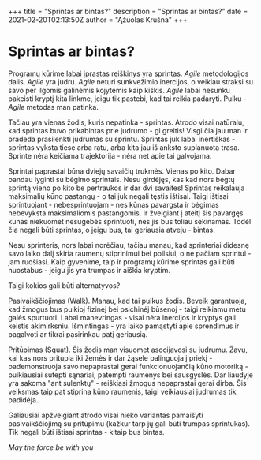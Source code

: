 +++
title = "Sprintas ar bintas?"
description = "Sprintas ar bintas?"
date = 2021-02-20T02:13:50Z
author = "Ąžuolas Krušna"
+++

# Sprintas ar bintas?

Programų kūrime labai įprastas reiškinys yra sprintas. _Agile_ metodologijos dalis. _Agile_ yra judru. _Agile_ neturi sunkvežimio inercijos, o veikiau straksi su savo per ilgomis galinėmis kojytėmis kaip kiškis. _Agile_ labai nesunku pakeisti kryptį kita linkme, jeigu tik pastebi, kad tai reikia padaryti. Puiku - _Agile_ metodas man patinka.

Tačiau yra vienas žodis, kuris nepatinka - sprintas. Atrodo visai natūralu, kad sprintas buvo prikabintas prie judrumo - gi greitis! Visgi čia jau man ir pradeda prasilenkti judrumas su sprintu. Sprintas juk labai inertiškas - sprintas vyksta tiese arba ratu, arba kita jau iš anksto suplanuota trasa. Sprinte nėra keičiama trajektorija - nėra net apie tai galvojama.

Sprintai paprastai būna dviejų savaičių trukmės. Vienas po kito. Dabar bandau lyginti su bėgimo sprintais. Nesu girdėjęs, kas kad nors bėgtų sprintą vieno po kito be pertraukos ir dar dvi savaites! Sprintas reikalauja maksimalių kūno pastangų - o tai juk negali tęstis ištisai. Taigi ištisai sprintuojant - nebesprintuojam - nes kūnas pavargsta ir bėgimas nebevyksta maksimaliomis pastangomis. Ir žvelgiant į ateitį šis pavargęs kūnas niekuomet nesugebės sprintuoti, nes jis bus toliau sekinamas. Todėl čia negali būti sprintas, o jeigu bus, tai geriausia atveju - bintas.

Nesu sprinteris, nors labai norėčiau, tačiau manau, kad sprinteriai didesnę savo laiko dalį skiria raumenų stiprinimui bei poilsiui, o ne pačiam sprintui - jam ruošiasi. Kaip gyvenime, taip ir programų kūrime sprintas gali būti nuostabus - jeigu jis yra trumpas ir aiškia kryptim.

Taigi kokios gali būti alternatyvos?

Pasivaikščiojimas (Walk). Manau, kad tai puikus žodis. Beveik garantuoja, kad žmogus bus puikioj fizinėj bei psichinėj būsenoj - taigi reikiamu metu galės spurtuoti. Labai manevringas - visai nėra inercijos ir kryptys gali keistis akimirksniu. Išmintingas - yra laiko pamąstyti apie sprendimus ir pagalvoti ar tikrai pasirinkau patį geriausią.

Pritūpimas (Squat). Šis žodis man visuomet asocijavosi su judrumu. Žavu, kai kas nors pritupia iki žemės ir dar žąsele palinguoja į priekį - pademonstruoja savo nepaprastai gerai funkcionuojančią kūno motoriką - puikiausiai sutepti sąnariai, patempti raumenys bei sausgyslės. Dar liaudyje yra sakoma "ant sulenktų" - reiškiasi žmogus nepaprastai gerai dirba. Šis veiksmas taip pat stiprina kūno raumenis, taigi veikiausiai judrumas tik padidėja.

Galiausiai apžvelgiant atrodo visai nieko variantas pamaišyti pasivaikščiojimą su pritūpimu (kažkur tarp jų gali būti trumpas sprintukas). Tik negali būti ištisai sprintas - kitaip bus bintas.

_May the force be with you_
